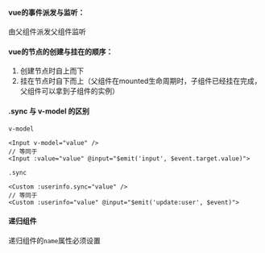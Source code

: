 #### vue的事件派发与监听：
由父组件派发父组件监听

#### vue的节点的创建与挂在的顺序：
1. 创建节点时自上而下
2. 挂在节点时自下而上（父组件在mounted生命周期时，子组件已经挂在完成，父组件可以拿到子组件的实例）

#### .sync 与 v-model 的区别
`v-model`
```
<Input v-model="value" />
// 等同于
<Input :value="value" @input="$emit('input', $event.target.value)">
```
`.sync`
```
<Custom :userinfo.sync="value" />
// 等同于
<Custom :userinfo="value" @input="$emit('update:user', $event)">
```

#### 递归组件
递归组件的`name`属性必须设置